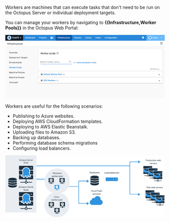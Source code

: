 Workers are machines that can execute tasks that don't need to be run on the Octopus Server or individual deployment targets.

You can manage your workers by navigating to **{{Infrastructure,Worker Pools}}** in the Octopus Web Portal:

![The Worker Pools area of Octopus Deploy](/docs/shared-content/concepts/images/worker-pools.png "width=500")

Workers are useful for the following scenarios:

- Publishing to Azure websites.
- Deploying AWS CloudFormation templates.
- Deploying to AWS Elastic Beanstalk.
- Uploading files to Amazon S3.
- Backing up databases.
- Performing database schema migrations
- Configuring load balancers.

![Workers diagram](/docs/shared-content/concepts/images/workers-diagram-img.png "width=1000")
